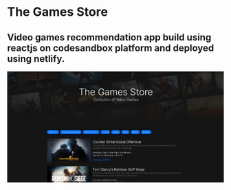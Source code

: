 # The Games Store

## Video games recommendation app build using reactjs on codesandbox platform and deployed using netlify.

![poster](src/poster.png)


